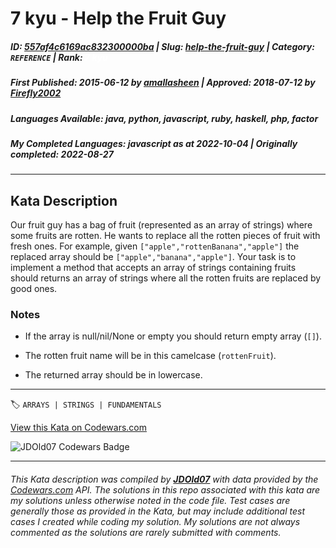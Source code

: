 # 7 kyu - Help the Fruit Guy

##### **ID**: [557af4c6169ac832300000ba](https://www.codewars.com/kata/557af4c6169ac832300000ba) | **Slug**: [help-the-fruit-guy](https://www.codewars.com/kata/557af4c6169ac832300000ba) | **Category**: `REFERENCE` | **Rank**: <span style="color:white">7 kyu</span>

##### **First Published**: 2015-06-12 ***by*** [amallasheen](https://www.codewars.com/users/amallasheen) | **Approved**: 2018-07-12 ***by*** [Firefly2002](https://www.codewars.com/users/Firefly2002)

##### **Languages Available**: java, python, javascript, ruby, haskell, php, factor

##### **My Completed Languages**: javascript ***as at*** 2022-10-04 | **Originally completed**: 2022-08-27

---

## Kata Description


Our fruit guy has a bag of fruit (represented as an array of strings) where some fruits are rotten. He wants to replace all the rotten pieces of fruit with fresh ones. For example, given `["apple","rottenBanana","apple"]` the replaced array should be `["apple","banana","apple"]`. Your task is to implement a method that accepts an array of strings containing fruits should returns an array of strings where all the rotten fruits are replaced by good ones. 



### Notes



- If the array is null/nil/None or empty you should return empty array (`[]`).

- The rotten fruit name will be in this camelcase (`rottenFruit`).

- The returned array should be in lowercase.

---


🏷 `ARRAYS | STRINGS | FUNDAMENTALS`


[View this Kata on Codewars.com](https://www.codewars.com/kata/557af4c6169ac832300000ba)

![](https://www.codewars.com/users/jdold07/badges/large "JDOld07 Codewars Badge")

---

###### *This Kata description was compiled by [**JDOld07**](https://tpstech.dev) with data provided by the [Codewars.com](https://www.codewars.com) API.  The solutions in this repo associated with this kata are my solutions unless otherwise noted in the code file.  Test cases are generally those as provided in the Kata, but may include additional test cases I created while coding my solution.  My solutions are not always commented as the solutions are rarely submitted with comments.*
